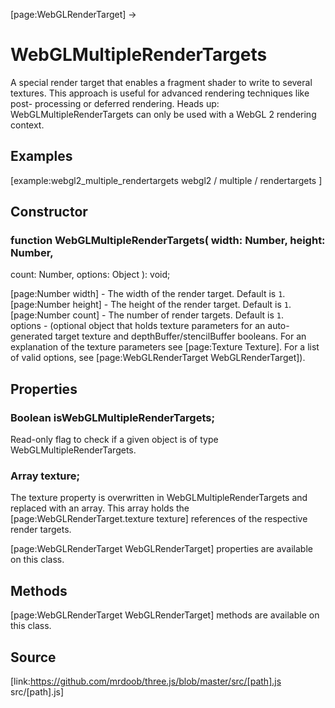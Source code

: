 [page:WebGLRenderTarget] →

# WebGLMultipleRenderTargets

A special render target that enables a fragment shader to write to several
textures. This approach is useful for advanced rendering techniques like post-
processing or deferred rendering. Heads up: WebGLMultipleRenderTargets can
only be used with a WebGL 2 rendering context.

## Examples

[example:webgl2_multiple_rendertargets webgl2 / multiple / rendertargets ]

## Constructor

###  function WebGLMultipleRenderTargets( width: Number, height: Number,
count: Number, options: Object ): void;

[page:Number width] - The width of the render target. Default is `1`.  
[page:Number height] - The height of the render target. Default is `1`.  
[page:Number count] - The number of render targets. Default is `1`.  
options - (optional object that holds texture parameters for an auto-generated
target texture and depthBuffer/stencilBuffer booleans. For an explanation of
the texture parameters see [page:Texture Texture]. For a list of valid
options, see [page:WebGLRenderTarget WebGLRenderTarget]).  
  

## Properties

###  Boolean isWebGLMultipleRenderTargets;

Read-only flag to check if a given object is of type
WebGLMultipleRenderTargets.

###  Array texture;

The texture property is overwritten in WebGLMultipleRenderTargets and replaced
with an array. This array holds the [page:WebGLRenderTarget.texture texture]
references of the respective render targets.

[page:WebGLRenderTarget WebGLRenderTarget] properties are available on this
class.

## Methods

[page:WebGLRenderTarget WebGLRenderTarget] methods are available on this
class.

## Source

[link:https://github.com/mrdoob/three.js/blob/master/src/[path].js
src/[path].js]

